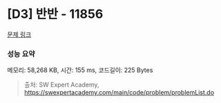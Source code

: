 # [D3] 반반 - 11856 

[문제 링크](https://swexpertacademy.com/main/code/problem/problemDetail.do?contestProbId=AXjS1GXqZ8gDFATi) 

### 성능 요약

메모리: 58,268 KB, 시간: 155 ms, 코드길이: 225 Bytes



> 출처: SW Expert Academy, https://swexpertacademy.com/main/code/problem/problemList.do